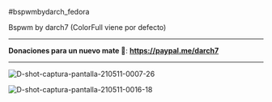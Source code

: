 #bspwmbydarch_fedora

Bspwm by darch7 (ColorFull viene por defecto) 

--------------------------------------------------------------------------------------------

**Donaciones para un nuevo mate 🧉**: **https://paypal.me/darch7**

--------------------------------------------------------------------------------------------




![D-shot-captura-pantalla-210511-0007-26](https://user-images.githubusercontent.com/70046164/117753173-6cc33f80-b1ee-11eb-8170-6f0c2bc0dd21.png)

![D-shot-captura-pantalla-210511-0016-18](https://user-images.githubusercontent.com/70046164/117753188-72b92080-b1ee-11eb-875b-a11b22f702ad.png)
